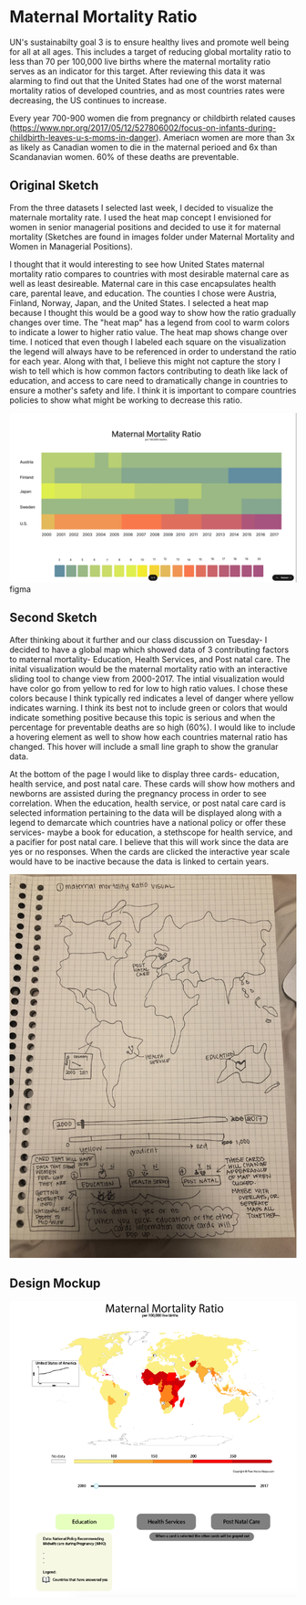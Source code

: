 <h1>Maternal Mortality Ratio</h1>

UN's sustainabilty goal 3 is to ensure healthy lives and promote well being for all at all ages. This includes a target of reducing global mortality ratio to less than 70 per 100,000 live births where the maternal mortality ratio serves as an indicator for this target. After reviewing this data it was alarming to find out that the United States had one of the worst maternal mortality ratios of developed countries, and as most countries rates were decreasing, the US continues to increase. 

Every year 700-900 women die from pregnancy or childbirth related causes (https://www.npr.org/2017/05/12/527806002/focus-on-infants-during-childbirth-leaves-u-s-moms-in-danger). Ameriacn women are more than 3x as likely as Canadian women to die in the maternal perioed and 6x than Scandanavian women. 60% of these deaths are preventable. 

<h2> Original Sketch </h2>

From the three datasets I selected last week, I decided to visualize the maternale mortality rate. I used the heat map concept I envisioned for women in senior managerial positions and decided to use it for maternal mortality (Sketches are found in images folder under Maternal Mortality and Women in Managerial Positions). 

I thought that it would interesting to see how United States maternal mortality ratio compares to countries with most desirable maternal care as well as least desireable. Maternal care in this case encapsulates health care, parental leave, and education. The counties I chose were Austria, Finland, Norway, Japan, and the United States. I selected a heat map because I thought this would be a good way to show how the ratio gradually changes over time. The "heat map" has a legend from cool to warm colors to indicate a lower to higher ratio value. The heat map shows change over time. I noticed that even though I labeled each square on the visualization the legend will always have to be referenced in order to understand the ratio for each year. Along with that, I believe this might not capture the story I wish to tell which is how common factors contributing to death like lack of education, and access to care need to dramatically change in countries to ensure a mother's safety and life.  I think it is important to compare countries policies to show what might be working to decrease this ratio. 

![](images/Screen%20Shot%202022-09-22%20at%2012.20.28%20AM.png)
figma

<h2>Second Sketch</h2>

After thinking about it further and our class discussion on Tuesday- I decided to have a global map which showed data of 3 contributing factors to maternal mortality- Education, Health Services, and Post natal care. The inital visualization would be the maternal mortality ratio with an interactive sliding tool to change view from 2000-2017. The intial visualization would have color go from yellow to red for low to high ratio values. I chose these colors because I think typically red indicates a level of danger where yellow indicates warning. I think its best not to include green or colors that would indicate something positive because this topic is serious and when the percentage for preventable deaths are so high (60%). I would like to include a hovering element as well to show how each countries maternal ratio has changed. This hover will include a small line graph to show the granular data. 

At the bottom of the page I would like to display three cards- education, health service, and post natal care. These cards will show how mothers and newborns are assisted during the pregnancy process in order to see correlation. When the education, health service, or post natal care card is selected information pertaining to the data will be displayed along with a legend to demarcate which countries have a national policy or offer these services- maybe a book for education, a stethscope for health service, and a pacifier for post natal care. I believe that this will work since the data are yes or no responses. When the cards are clicked the interactive year scale would have to be inactive because the data is linked to certain years. 

![](updatedimages/IMG_0755.jpeg)
 
 <h2>Design Mockup</h2>

![](updatedimages/Screen%20Shot%202022-09-22%20at%203.24.47%20AM.png)

